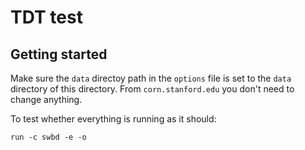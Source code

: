 # TDT test

## Getting started

Make sure the `data` directoy path in the `options` file is set to the `data` directory of this directory. From `corn.stanford.edu` you don't need to change anything.

To test whether everything is running as it should:

`run -c swbd -e -o`
